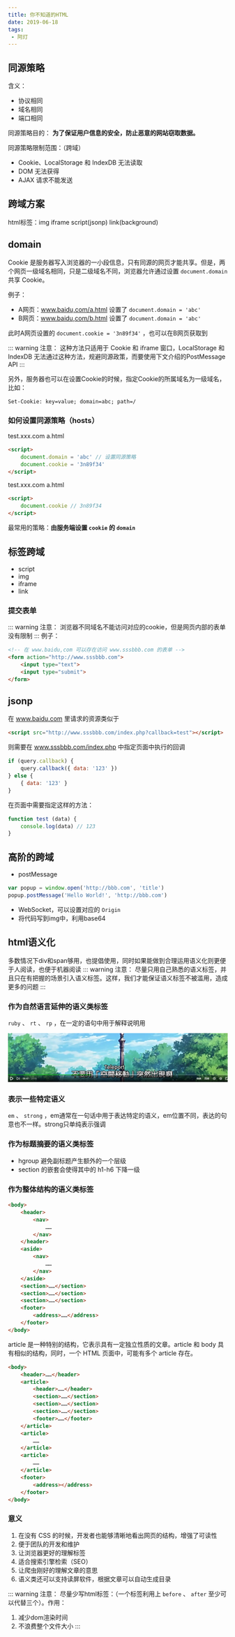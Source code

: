 ```yaml
---
title: 你不知道的HTML
date: 2019-06-18
tags: 
 - 阿灯
---
```


## 同源策略
含义：
+ 协议相同
+ 域名相同
+ 端口相同

同源策略目的： **为了保证用户信息的安全，防止恶意的网站窃取数据。**

同源策略限制范围：（跨域）
+ Cookie、LocalStorage 和 IndexDB 无法读取
+ DOM 无法获得
+ AJAX 请求不能发送

## 跨域方案
html标签：img iframe script(jsonp) link(background)

## domain
Cookie 是服务器写入浏览器的一小段信息，只有同源的网页才能共享。但是，两个网页一级域名相同，只是二级域名不同，浏览器允许通过设置 `document.domain` 共享 Cookie。

例子：
+ A网页：www.baidu,com/a.html 设置了 `document.domain = 'abc'`
+ B网页：www.baidu,com/b.html 设置了 `document.domain = 'abc'`

此时A网页设置的 `document.cookie = '3n89f34'` ，也可以在B网页获取到

::: warning 注意：
这种方法只适用于 Cookie 和 iframe 窗口，LocalStorage 和 IndexDB 无法通过这种方法，规避同源政策，而要使用下文介绍的PostMessage API
:::

另外，服务器也可以在设置Cookie的时候，指定Cookie的所属域名为一级域名，比如：
```
Set-Cookie: key=value; domain=abc; path=/
```

### 如何设置同源策略（hosts）
test.xxx.com a.html
```html
<script>
    document.domain = 'abc' // 设置同源策略
    document.cookie = '3n89f34'
</script>

```

test.xxx.com a.html
```html
<script>
    document.cookie // 3n89f34
</script>
```

最常用的策略：**由服务端设置 `cookie` 的 `domain`**

## 标签跨域
+ script
+ img
+ iframe
+ link

### 提交表单
::: warning 注意：
浏览器不同域名不能访问对应的cookie，但是网页内部的表单没有限制
:::
例子：
```html
<!-- 在 www.baidu,com 可以存在访问 www.sssbbb.com 的表单 -->
<form action="http://www.sssbbb.com">
    <input type="text">
    <input type="submit">
</form>
```

## jsonp
在 www.baidu,com 里请求的资源类似于   
```html
<script src="http://www.sssbbb.com/index.php?callback=test"></script>
```
则需要在 www.sssbbb.com/index.php 中指定页面中执行的回调
```js
if (query.callback) {
    query.callback({ data: '123' })
} else {
    { data: '123' }
}
```
在页面中需要指定这样的方法：
```js
function test (data) {
    console.log(data) // 123
}
```

## 高阶的跨域
+ postMessage
```js
var popup = window.open('http://bbb.com', 'title')
popup.postMessage('Hello World!', 'http://bbb.com')
```
+ WebSocket，可以设置对应的 `Origin`
+ 将代码写到img中，利用base64

## html语义化
多数情况下div和span够用，也提倡使用，同时如果能做到合理运用语义化则更便于人阅读，也便于机器阅读
::: warning 注意：
尽量只用自己熟悉的语义标签，并且只在有把握的场景引入语义标签。这样，我们才能保证语义标签不被滥用，造成更多的问题
:::

### 作为自然语言延伸的语义类标签
`ruby` 、 `rt` 、 `rp` ，在一定的语句中用于解释说明用

![ruby语义](/img/yideng/ruby-yuyi.png)

### 表示一些特定语义
`em` 、 `strong` ，em通常在一句话中用于表达特定的语义，em位置不同，表达的句意也不一样。strong只单纯表示强调

### 作为标题摘要的语义类标签
+ hgroup 避免副标题产生额外的一个层级
+ section 的嵌套会使得其中的 h1-h6 下降一级

### 作为整体结构的语义类标签
```html
<body>
    <header>
        <nav>
            ……
        </nav>
    </header>
    <aside>
        <nav>
            ……
        </nav>
    </aside>
    <section>……</section>
    <section>……</section>
    <section>……</section>
    <footer>
        <address>……</address>
    </footer>
</body>
```
article 是一种特别的结构，它表示具有一定独立性质的文章。article 和 body 具有相似的结构，同时，一个 HTML 页面中，可能有多个 article 存在。
```html
<body>
    <header>……</header>
    <article>
        <header>……</header>
        <section>……</section>
        <section>……</section>
        <section>……</section>
        <footer>……</footer>
    </article>
    <article>
        ……
    </article>
    <article>
        ……
    </article>
    <footer>
        <address></address>
    </footer>
</body>
```
### 意义
1. 在没有 CSS 的时候，开发者也能够清晰地看出网页的结构，增强了可读性
2. 便于团队的开发和维护
3. 让浏览器更好的理解标签
4. 适合搜索引擎检索（SEO）
5. 让爬虫刚好的理解文章的意思
6. 语义类还可以支持读屏软件，根据文章可以自动生成目录

::: warning 注意：
尽量少写html标签：（一个标签利用上 `before` 、 `after` 至少可以代替三个）。作用：
1. 减少dom渲染时间
2. 不浪费整个文件大小
:::

